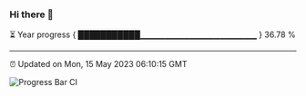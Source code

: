 ### Hi there 👋

⏳ Year progress { ███████████▁▁▁▁▁▁▁▁▁▁▁▁▁▁▁▁▁▁▁ } 36.78 %

---

⏰ Updated on Mon, 15 May 2023 06:10:15 GMT

![Progress Bar CI](https://github.com/Shyam-Makwana/GitHub-Actions-Demo/workflows/Progress%20Bar%20CI/badge.svg)

